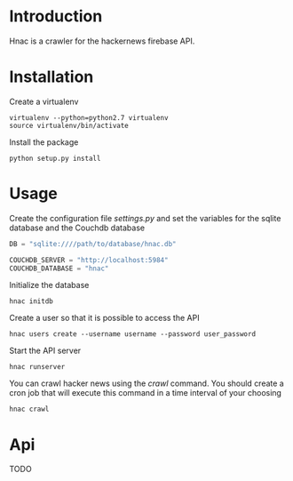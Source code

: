 Introduction
============

Hnac is a crawler for the hackernews firebase API.

Installation
============

Create a virtualenv

    virtualenv --python=python2.7 virtualenv
    source virtualenv/bin/activate

Install the package

    python setup.py install

Usage
=====

Create the configuration file *settings.py* and set the variables for the sqlite
database and the Couchdb database

```python
DB = "sqlite:////path/to/database/hnac.db"

COUCHDB_SERVER = "http://localhost:5984"
COUCHDB_DATABASE = "hnac"
```

Initialize the database

```
hnac initdb
```

Create a user so that it is possible to access the API

```
hnac users create --username username --password user_password
```

Start the API server

```
hnac runserver
```

You can crawl hacker news using the *crawl* command. You should create a cron
job that will execute this command in a time interval of your choosing

```
hnac crawl
```

Api
===
TODO
